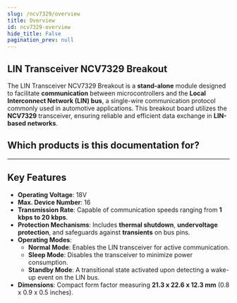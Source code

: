 ```yaml
---
slug: /ncv7329/overview
title: Overview
id: ncv7329-overview 
hide_title: False
pagination_prev: null
---
```


## LIN Transceiver NCV7329 Breakout

The LIN Transceiver NCV7329 Breakout is a **stand-alone** module designed to facilitate **communication** between microcontrollers and the **Local Interconnect Network (LIN) bus**, a single-wire communication protocol commonly used in automotive applications. This breakout board utilizes the **NCV7329** transceiver, ensuring reliable and efficient data exchange in **LIN-based networks**.

<CenteredImage src="/img/ncv7329/333026.png" alt="LIN Transceiver NCV7329 Breakout" caption="LIN Transceiver NCV7329 Breakout"/>

## Which products is this documentation for?

<QuickLink 
  title="LIN Transceiver NCV7329 Master Breakout" 
  description="333026"
  url="https://soldered.com/product/lin-transceiver-ncv7329-breakout/"
  image="/img/ncv7329/333026.png" 
/>

<QuickLink 
  title="LIN Transceiver NCV7329 Slave Breakout" 
  description="333027"
  url="https://soldered.com/product/lin-transceiver-ncv7329-breakout/"
  image="/img/ncv7329/333027.png" 
/>

---

## Key Features

- **Operating Voltage**: 18V
- **Max. Device Number**: 16
- **Transmission Rate**: Capable of communication speeds ranging from **1 kbps to 20 kbps**.
- **Protection Mechanisms**: Includes **thermal shutdown**, **undervoltage protection**, and safeguards against **transients** on bus pins.
- **Operating Modes**:
  - **Normal Mode**: Enables the LIN transceiver for active communication.
  - **Sleep Mode**: Disables the transceiver to minimize power consumption.
  - **Standby Mode**: A transitional state activated upon detecting a wake-up event on the LIN bus.
- **Dimensions**: Compact form factor measuring **21.3 x 22.6 x 12.3 mm** (0.8 x 0.9 x 0.5 inches).
